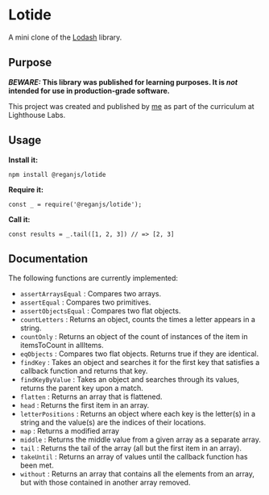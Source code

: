 # Lotide

A mini clone of the [Lodash](https://lodash.com) library.

## Purpose

**_BEWARE:_ This library was published for learning purposes. It is _not_ intended for use in production-grade software.**

This project was created and published by [me](https://github.com/reganjs) as part of the curriculum at Lighthouse Labs. 

## Usage

**Install it:**

`npm install @reganjs/lotide`

**Require it:**

`const _ = require('@reganjs/lotide');`

**Call it:**

`const results = _.tail([1, 2, 3]) // => [2, 3]`

## Documentation

The following functions are currently implemented:

* `assertArraysEqual` : Compares two arrays.
* `assertEqual` : Compares two primitives.
* `assertObjectsEqual` : Compares two flat objects.
* `countLetters` : Returns an object, counts the times a letter appears in a string.
* `countOnly` : Returns an object of the count of instances of the item in itemsToCount in allItems. 
* `eqObjects` : Compares two flat objects. Returns true if they are identical.
* `findKey` : Takes an object and searches it for the first key that satisfies a callback function and returns that key. 
* `findKeyByValue` : Takes an object and searches through its values, returns the parent key upon a match. 
* `flatten` : Returns an array that is flattened.
* `head` : Returns the first item in an array.
* `letterPositions` : Returns an object where each key is the letter(s) in a string and the value(s) are the indices of their locations.
* `map` : Returns a modified array 
* `middle` : Returns the middle value from a given array as a separate array.
* `tail` : Returns the tail of the array (all but the first item in an array).
* `takeUntil` : Returns an array of values until the callback function has been met.
* `without` : Returns an array that contains all the elements from an array, but with those contained in another array removed.
